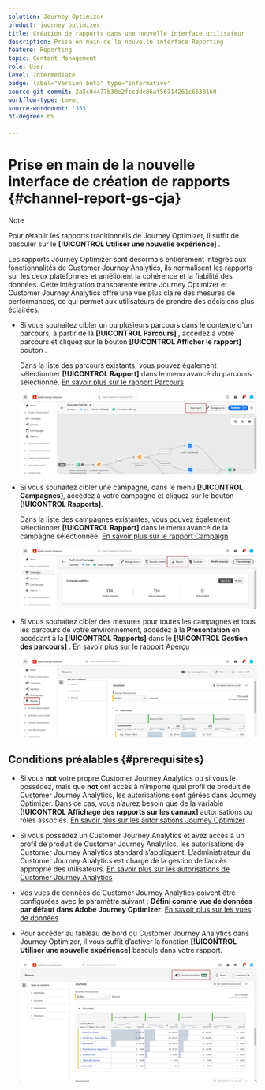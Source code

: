 ```yaml
---
solution: Journey Optimizer
product: journey optimizer
title: Création de rapports dans une nouvelle interface utilisateur
description: Prise en main de la nouvelle interface Reporting
feature: Reporting
topic: Content Management
role: User
level: Intermediate
badge: label="Version bêta" type="Informative"
source-git-commit: 2a5c04477b38e2fccdde86af56714261c6638160
workflow-type: tm+mt
source-wordcount: '353'
ht-degree: 6%

---
```


# Prise en main de la nouvelle interface de création de rapports {#channel-report-gs-cja}

>[!NOTE]
>
> Pour rétablir les rapports traditionnels de Journey Optimizer, il suffit de basculer sur le **[!UICONTROL Utiliser une nouvelle expérience]** .

Les rapports Journey Optimizer sont désormais entièrement intégrés aux fonctionnalités de Customer Journey Analytics, ils normalisent les rapports sur les deux plateformes et améliorent la cohérence et la fiabilité des données. Cette intégration transparente entre Journey Optimizer et Customer Journey Analytics offre une vue plus claire des mesures de performances, ce qui permet aux utilisateurs de prendre des décisions plus éclairées.

* Si vous souhaitez cibler un ou plusieurs parcours dans le contexte d&#39;un parcours, à partir de la **[!UICONTROL Parcours]** , accédez à votre parcours et cliquez sur le bouton **[!UICONTROL Afficher le rapport]** bouton .

  Dans la liste des parcours existants, vous pouvez également sélectionner **[!UICONTROL Rapport]** dans le menu avancé du parcours sélectionné. [En savoir plus sur le rapport Parcours](journey-global-report-cja.md)

  ![](assets/gs-cja-report-3.png)

* Si vous souhaitez cibler une campagne, dans le menu **[!UICONTROL Campagnes]**, accédez à votre campagne et cliquez sur le bouton **[!UICONTROL Rapports]**.

  Dans la liste des campagnes existantes, vous pouvez également sélectionner **[!UICONTROL Rapport]** dans le menu avancé de la campagne sélectionnée. [En savoir plus sur le rapport Campaign](campaign-global-report-cja.md)

  ![](assets/gs-cja-report-2.png)

* Si vous souhaitez cibler des mesures pour toutes les campagnes et tous les parcours de votre environnement, accédez à la **Présentation** en accédant à la **[!UICONTROL Rapports]** dans le **[!UICONTROL Gestion des parcours]** . [En savoir plus sur le rapport Aperçu](channel-report-cja.md)

  ![](assets/gs-cja-report-1.png)

## Conditions préalables {#prerequisites}

* Si vous **not** votre propre Customer Journey Analytics ou si vous le possédez, mais que **not** ont accès à n’importe quel profil de produit de Customer Journey Analytics, les autorisations sont gérées dans Journey Optimizer. Dans ce cas, vous n’aurez besoin que de la variable **[!UICONTROL Affichage des rapports sur les canaux]** autorisations ou rôles associés. [En savoir plus sur les autorisations Journey Optimizer](../administration/permissions.md)
* Si vous possédez un Customer Journey Analytics et avez accès à un profil de produit de Customer Journey Analytics, les autorisations de Customer Journey Analytics standard s’appliquent. L’administrateur du Customer Journey Analytics est chargé de la gestion de l’accès approprié des utilisateurs. [En savoir plus sur les autorisations de Customer Journey Analytics](https://experienceleague.adobe.com/en/docs/analytics-platform/using/technotes/access-control)
* Vos vues de données de Customer Journey Analytics doivent être configurées avec le paramètre suivant : **Défini comme vue de données par défaut dans Adobe Journey Optimizer**. [En savoir plus sur les vues de données](https://experienceleague.adobe.com/fr/docs/analytics-platform/using/cja-dataviews/create-dataview)
* Pour accéder au tableau de bord du Customer Journey Analytics dans Journey Optimizer, il vous suffit d’activer la fonction **[!UICONTROL Utiliser une nouvelle expérience]** bascule dans votre rapport.

  ![](assets/cja-option.png)

